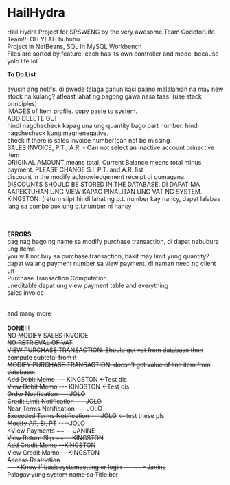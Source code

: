 # HailHydra
Hail Hydra Project for SPSWENG by the very awesome Team CodeforLife Team!!! OH YEAH huhuhu <br>
Project in NetBeans, SQL in MySQL Workbench <br>
Files are sorted by feature, each has its own controller and model because yolo life lol <br>

**To Do List** <br>
<br> ayusin ang notifs. di pwede talaga ganun kasi paano malalaman na may new stock na kulang? atleast lahat ng bagong gawa nasa taas. (use stack principles)
<br> IMAGES of Item profile. copy paste to system.
<br> ADD DELETE GUI
<br> hindi nagchecheck kapag una ung quantity bago part number. hindi nagchecheck kung magnenegative.
<br> check if there is sales invoice number(can not be missing
<br> SALES INVOICE, P.T., A.R. - Can not select an inactive account orinactive item
<br> ORIGINAL AMOUNT means total. Current Balance means total minus payment. PLEASE CHANGE S.I. P.T. and A.R. list
<br> discount in the modify acknowledgement receipt di gumagana.
<br> DISCOUNTS SHOULD BE STORED IN THE DATABASE. DI DAPAT MA AAPEKTUHAN UNG VIEW KAPAG PINALITAN UNG VAT NG SYSTEM.
<br> KINGSTON: (return slip) hindi lahat ng p.t. number kay nancy, dapat lalabas lang sa combo box ung p.t.number ni nancy

<br><br> 
**ERRORS**
<br> pag nag bago ng name sa modify purchase transaction, di dapat nabubura ung items
<br> you will not buy sa purchase transaction, bakit may limit yung quantity?
<br> dapat walang payment number sa view payment. di naman need ng client un
<br>Purchase Transaction Computation
<br> uneditable dapat ung view payment table and everything
<br> sales invoice

<br> and many more
<br><br>
**DONE**!!!<br>
 ~~NO MODIFY SALES INVOICE~~
<br> ~~NO RETRIEVAL OF VAT~~
<br> ~~VIEW PURCHASE TRANSACTION: Should get vat from database then compute subtotal from it~~
<br> ~~MODIFY PURCHASE TRANSACTION: doesn't get value of line item from database.~~<br>
~~Add Debit Memo~~ --- KINGSTON <-Test dis <br>
~~View Debit Memo~~ --- KINGSTON <-Test dis <br>
~~Order Notification --- JOLO <br>
Credit Limit Notification --- JOLO <br>
Near Terms Notification --- JOLO<br>
Exceeded Terms Notification --- JOLO~~ <--test these pls <br>
~~Modify AR, SI, PT~~  ----JOLO <br>
~~<View Payments ~~ -- JANINE <br>
~~View Return Slip ~~ -- KINGSTON<br>
~~Add Credit Memo~~ --KINGSTON <br>
~~View Credit Mamo~~  -- KINGSTON<br>
~~Access Restriction~~ <br>
~~ <Know if basicsystemsetting or login --- ~~ <Janine
<br>~~Palagay yung system name sa Title bar~~

